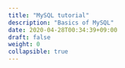 ```yaml
---
title: "MySQL tutorial"
description: "Basics of MySQL"
date: 2020-04-28T00:34:39+09:00
draft: false
weight: 0
collapsible: true
---
```


